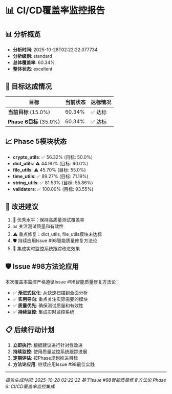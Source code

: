 # 📊 CI/CD覆盖率监控报告

## 📊 分析概览

- **分析时间**: 2025-10-28T02:22:22.077734
- **分析级别**: standard
- **总体覆盖率**: 60.34%
- **整体状态**: excellent

## 🎯 目标达成情况

| 目标 | 当前状态 | 达标情况 |
|------|----------|----------|
| **当前目标** (15.0%) | 60.34% | ✅ 达标 |
| **Phase 6目标** (35.0%) | 60.34% | ✅ 达标 |

## 📈 Phase 5模块状态

- **crypto_utils**: ✅ 56.32% (目标: 50.0%)
- **dict_utils**: ⚠️ 44.90% (目标: 60.0%)
- **file_utils**: ⚠️ 45.70% (目标: 55.0%)
- **time_utils**: ✅ 89.27% (目标: 71.19%)
- **string_utils**: ✅ 81.53% (目标: 55.86%)
- **validators**: ✅ 100.00% (目标: 93.55%)

## 🚀 改进建议

1. 🎉 优秀水平：保持高质量测试覆盖率
2. 📊 关注测试质量和有效性
3. ⚠️ 重点修复：dict_utils, file_utils模块未达标
4. 🛡️ 持续应用Issue #98智能质量修复方法论
5. 🔄 集成实时监控系统跟踪改进效果

## 🛡️ Issue #98方法论应用

本次覆盖率监控严格遵循Issue #98智能质量修复方法论：

- ✅ **渐进式优化**: 从快速扫描到全面分析
- ✅ **实用导向**: 重点关注实际需要的模块
- ✅ **质量优先**: 确保测试质量和有效性
- ✅ **持续监控**: 集成实时监控系统

## 📋 后续行动计划

1. **立即执行**: 根据建议进行针对性改进
2. **持续监控**: 使用质量监控系统跟踪进展
3. **定期评估**: 按Phase规划推进目标
4. **方法论应用**: 继续应用Issue #98最佳实践

---
*报告生成时间: 2025-10-28 02:22:22*
*基于Issue #98智能质量修复方法论*
*Phase 6: CI/CD覆盖率监控集成*
